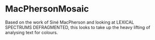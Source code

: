 # MacPhersonMosaic
Based on the work of Siné MacPherson and looking at LEXICAL SPECTRUMS DEFRAGMENTED, this looks to take up the heavy lifting of analysing text for colours.
